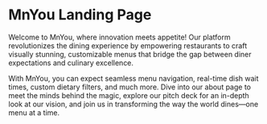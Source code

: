 # MnYou Landing Page

Welcome to MnYou, where innovation meets appetite! Our platform revolutionizes the dining experience by empowering restaurants to craft visually stunning, customizable menus that bridge the gap between diner expectations and culinary excellence.

With MnYou, you can expect seamless menu navigation, real-time dish wait times, custom dietary filters, and much more. Dive into our about page to meet the minds behind the magic, explore our pitch deck for an in-depth look at our vision, and join us in transforming the way the world dines—one menu at a time.
